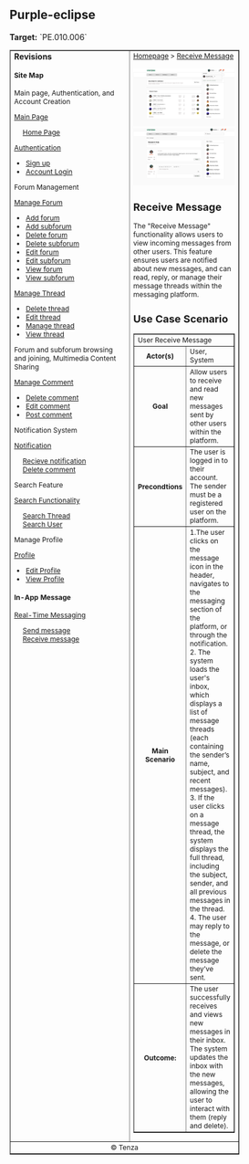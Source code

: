 <h2>Purple-eclipse</h2>
<p><strong>Target:</strong> `PE.010.006`</p>

<table border="1" cellpadding="0" cellspacing="0" style="width: 80%; font-size: 12px;">
    <tr style="width: 70%;">
        <td valign="top">
            <h3 style="margin-top:0">Revisions</h3>
            <h4 style="list-style-type: none; padding-left: 0;">Site Map</h4>
            <p> Main page, Authentication, and Account Creation </p>
            <a href="../homepage">Main Page</a>
            <ul style="list-style-type: none ; padding-left: 0">
                <li style="padding-left: 15px"> <a href="../homepage/homepage.md"> Home Page </a></li>  
            </ul>
            <a href="/authenticate-user">Authentication</a>
            <ul>
                <li><a href="../authenticate-user/account-signup.md">Sign up</a></li>
                <li><a href="../authenticate-user/account-login.md">Account Login</a></li>
            </ul>
             <p> Forum Management </p>
            <a href="../manage-forum">Manage Forum</a>
            <ul>
                <li><a href="../manage-forum/add-forum.md">Add forum</a></li>
                <li><a href="../manage-forum/add-subforum.md">Add subforum</a></li>
                <li><a href="../manage-forum/delete-forum.md">Delete forum</a></li>
                <li><a href="../manage-forum/delete-subforum.md">Delete subforum</a></li>
                <li><a href="../manage-forum/edit-forum.md">Edit forum</a></li>
                <li><a href="../manage-forum/edit-subforum.md">Edit subforum</a></li>
                <li><a href="../manage-forum/view-forum.md">View forum</a></li>
                <li><a href="../manage-forum/view-subforum.md">View subforum</a></li>
            </ul>
            <a href="../manage-thread">Manage Thread</a>
            <ul>
                <li><a href="../manage-thread/delete-thread.md">Delete thread</a></li>
                <li><a href="../manage-thread/edit-thread.md">Edit thread</a></li>
                <li><a href="../manage-thread/manage-thread.md">Manage thread</a></li>
                <li><a href="../manage-thread/view-thread.md">View thread</a></li>
            </ul>
            <p> Forum and subforum browsing and joining, Multimedia Content Sharing</p>
            <a href="/manage-comment">Manage Comment</a>
            <ul>
                <li><a href="../manage-comment/delete-comment.md">Delete comment</a></li>
                <li><a href="../manage-comment/edit-comment.md">Edit comment</a></li>
                <li><a href="../manage-comment/post-comment.md">Post comment</a></li>
            </ul>
            <p> Notification System </p>
            <a href="../manage-notification">Notification</a>
            <ul style="list-style-type: none ; padding-left: 0">
                <li style="padding-left: 15px"> <a href="../manage-notification/recieve-notification.md">Recieve notification </a></li>
                <li style="padding-left: 15px"> <a href="../manage-notification/delete-notification.md"> Delete comment </a></li>    
            </ul>
            <p> Search Feature </p> 
            <a href="../search-functionality">Search Functionality</a>
            <ul style="list-style-type: none ; padding-left: 0">
                <li style="padding-left: 15px"> <a href="../search-functionality/search-thread.md"> Search Thread </a></li>
                <li style="padding-left: 15px"> <a href="../search-functionality/search-user.md"> Search User </a></li>
            </ul>
            <p> Manage Profile</p>
            <a href="../manage-profile">Profile</a>
            <ul>
                <li><a href="../manage-profile/edit-profile.md">Edit Profile</a></li>
                <li><a href="../manage-profile/view-profile.md">View Profile</a></li>
            </ul>
            <h4> In-App Message </h4>
            <a href="/manage-message">Real-Time Messaging</a>
            <ul style="list-style-type: none ; padding-left: 0">
                <li style="padding-left: 15px"> <a href="send-message.md"> Send message </a></li>
                <li style="padding-left: 15px"> <a href="receive-message.md"> Receive message </a></li>
            </ul>
        </td>
        <td valign="top" style="width: 30%;">
            <a href="https://github.com/Davidty143/purple-eclipse/blob/main/docs/homepage/homepage.md">Homepage</a> &gt;
            <a href="https://github.com/Davidty143/purple-eclipse/tree/main/docs/manage-forum">Receive Message</a>
            <br><br>
            <img src="../../assets/receive_message1.png" alt="Receive Message" width="700"><br>
            <img src="../../assets/receive_message2.png" alt="Receive Message" width="700">
            <h2>Receive Message</h2>
            <p>The "Receive Message" functionality allows users to view incoming messages from other users. This feature ensures users are notified about new messages, and can read, reply, or manage their message threads within the messaging platform.
            </p>
            <h2>Use Case Scenario</h2>
            <table border="1">
                <tr>
                    <td colspan="2" align="left">
                      User Receive Message
                    </td>
                </tr>
                <tr>
                    <th>Actor(s)</th>
                    <td>User, System</td>
                </tr>
              <tr>
                <th>Goal</th>
                <td>Allow users to receive and read new messages sent by other users within the platform.</td>
              </tr>  
                <tr>
                    <th>Precondtions</th>
                    <td>
                         The user is logged in to their account.<br>
                         The sender must be a registered user on the platform.
                    </td>
                </tr>
                <tr>
                    <th>Main Scenario</th>
                    <td>
                        1.The user clicks on the message icon in the header, navigates to the messaging section of the platform, or through the notification.<br>
                        2. The system loads the user's inbox, which displays a list of message threads (each containing the sender’s name, subject, and recent messages).<br>
                        3. If the user clicks on a message thread, the system displays the full thread, including the subject, sender, and all previous messages in the thread.<br>
                        4. The user may reply to the message, or delete the message they’ve sent.
                        <br>            
                    </td>
                </tr>
                <tr>
                    <th>Outcome: </th>
                    <td>
                      The user successfully receives and views new messages in their inbox. The system updates the inbox with the new messages, allowing the user to interact with them (reply and delete).
                    </td>
                </tr>
            </table>   
          <tr>
              <td colspan="2" align="center">
                  © Tenza
              </td>
          </tr>
</table>



